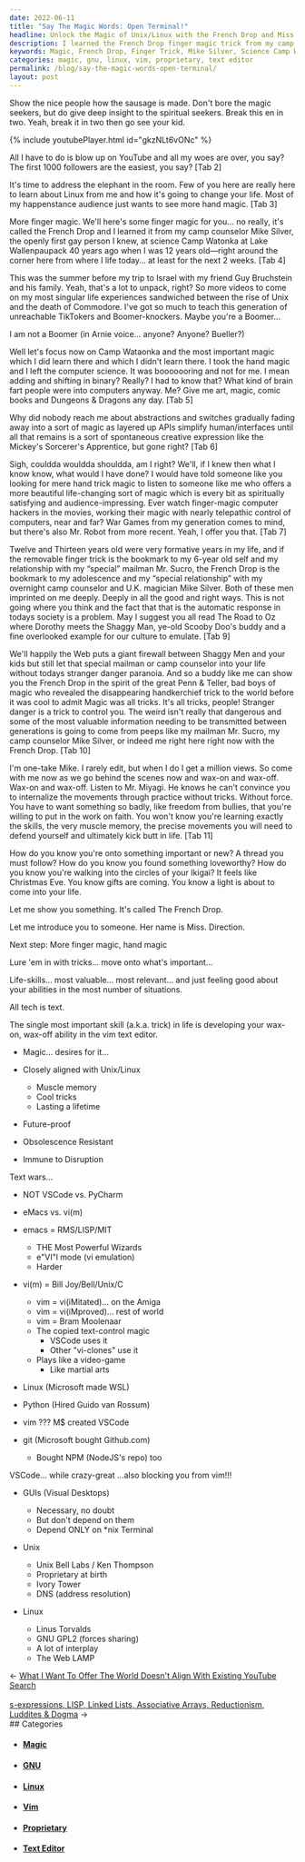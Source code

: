 ```yaml
---
date: 2022-06-11
title: "Say The Magic Words: Open Terminal!"
headline: Unlock the Magic of Unix/Linux with the French Drop and Miss. Direction!
description: I learned the French Drop finger magic trick from my camp counselor Mike Silver at Science Camp Watonka when I was 12 years old. Now, I'm introducing a new skill called the French Drop and Miss. Direction, closely aligned with Unix/Linux. This skill is future-proof, obsolescence resistant, and immune to disruption. It's important to not solely depend on GUIs and to focus on Unix/Linux terminal.
keywords: Magic, French Drop, Finger Trick, Mike Silver, Science Camp Watonka, Unix/Linux, Terminal, GUIs, Vim, Text Editor, GNU, Wax-on Wax-off, Proprietary, Linux
categories: magic, gnu, linux, vim, proprietary, text editor
permalink: /blog/say-the-magic-words-open-terminal/
layout: post
---
```



Show the nice people how the sausage is made. Don't bore the magic seekers, but
do give deep insight to the spiritual seekers. Break this en in two. Yeah,
break it in two then go see your kid.

{% include youtubePlayer.html id="gkzNLt6vONc" %}

All I have to do is blow up on YouTube and all my woes are over, you say? The
first 1000 followers are the easiest, you say? [Tab 2]

It's time to address the elephant in the room. Few of you here are really here
to learn about Linux from me and how it's going to change your life. Most of my
happenstance audience just wants to see more hand magic.  [Tab 3]

More finger magic. We'll here's some finger magic for you… no really, it's
called the French Drop and I learned it from my camp counselor Mike Silver, the
openly first gay person I knew, at science Camp Watonka at Lake Wallenpaupack
40 years ago when I was 12 years old—right around the corner here from where I
life today… at least for the next 2 weeks.  [Tab 4]

This was the summer before my trip to Israel with my friend Guy Bruchstein and
his family. Yeah, that's a lot to unpack, right? So more videos to come on my
most singular life experiences sandwiched between the rise of Unix and the
death of Commodore. I've got so much to teach this generation of unreachable
TikTokers and Boomer-knockers. Maybe you're a Boomer…

I am not a Boomer (in Arnie voice… anyone? Anyone? Bueller?)

Well let's focus now on Camp Wataonka and the most important magic which I did
learn there and which I didn't learn there. I took the hand magic and I left
the computer science. It was booooooring and not for me. I mean adding and
shifting in binary? Really? I had to know that? What kind of brain fart people
were into computers anyway. Me? Give me art, magic, comic books and Dungeons &
Dragons any day. [Tab 5]

Why did nobody reach me about abstractions and switches gradually fading away
into a sort of magic as layered up APIs simplify human/interfaces until all
that remains is a sort of spontaneous creative expression like the Mickey's
Sorcerer's Apprentice, but gone right? [Tab 6]

Sigh, couldda wouldda shouldda, am I right? We'll, if I knew then what I know
know, what would I have done? I would have told someone like you looking for
mere hand trick magic to listen to someone like me who offers a more beautiful
life-changing sort of magic which is every bit as spiritually satisfying and
audience-impressing. Ever watch finger-magic computer hackers in the movies,
working their magic with nearly telepathic control of computers, near and far?
War Games from my generation comes to mind, but there's also Mr. Robot from
more recent. Yeah, I offer you that.  [Tab 7]

Twelve and Thirteen years old were very formative years in my life, and if the
removable finger trick is the bookmark to my 6-year old self and my
relationship with my “special” mailman Mr. Sucro, the French Drop is the
bookmark to my adolescence and my “special relationship” with my overnight camp
counselor and U.K. magician Mike Silver. Both of these men imprinted on me
deeply. Deeply in all the good and right ways. This is not going where you
think and the fact that that is the automatic response in todays society is a
problem. May I suggest you all read The Road to Oz where Dorothy meets the
Shaggy Man, ye-old Scooby Doo's buddy and a fine overlooked example for our
culture to emulate.  [Tab 9]

We'll happily the Web puts a giant firewall between Shaggy Men and your kids
but still let that special mailman or camp counselor into your life without
todays stranger danger paranoia. And so a buddy like me can show you the French
Drop in the spirit of the great Penn & Teller, bad boys of magic who revealed
the disappearing handkerchief trick to the world before it was cool to admit
Magic was all tricks. It's all tricks, people! Stranger danger is a trick to
control you. The weird isn't really that dangerous and some of the most
valuable information needing to be transmitted between generations is going to
come from peeps like my mailman Mr. Sucro, my camp counselor Mike Silver, or
indeed me right here right now with the French Drop.  [Tab 10]

I'm one-take Mike. I rarely edit, but when I do I get a million views. So come
with me now as we go behind the scenes now and wax-on and wax-off. Wax-on and
wax-off. Listen to Mr. Miyagi. He knows he can't convince you to internalize
the movements through practice without tricks. Without force. You have to want
something so badly, like freedom from bullies, that you're willing to put in
the work on faith. You won't know you're learning exactly the skills, the very
muscle memory, the precise movements you will need to defend yourself and
ultimately kick butt in life.  [Tab 11]

How do you know you're onto something important or new? A thread you must
follow? How do you know you found something loveworthy? How do you know you're
walking into the circles of your Ikigai?  It feels like Christmas Eve. You know
gifts are coming. You know a light is about to come into your life.

Let me show you something. It's called The French Drop.

Let me introduce you to someone. Her name is Miss. Direction.

Next step: More finger magic, hand magic

Lure 'em in with tricks... move onto what's important...

Life-skills... most valuable... most relevant... and just feeling good about
your abilities in the most number of situations.

All tech is text.

The single most important skill (a.k.a. trick) in life is developing your
wax-on, wax-off ability in the vim text editor.

- Magic... desires for it...
- Closely aligned with Unix/Linux
  - Muscle memory
  - Cool tricks
  - Lasting a lifetime

- Future-proof
- Obsolescence Resistant
- Immune to Disruption

Text wars...
- NOT VSCode vs. PyCharm
- eMacs vs. vi(m)
- emacs = RMS/LISP/MIT
  - THE Most Powerful Wizards
  - e"VI"l mode (vi emulation)
  - Harder
- vi(m) = Bill Joy/Bell/Unix/C
  - vim = vi(iMitated)... on the Amiga
  - vim = vi(iMproved)... rest of world
  - vim = Bram Moolenaar
  - The copied text-control magic
    - VSCode uses it
    - Other "vi-clones" use it
  - Plays like a video-game
    - Like martial arts

- Linux (Microsoft made WSL)
- Python (Hired Guido van Rossum)
- vim ??? M$ created VSCode
- git (Microsoft bought Github.com)
  - Bought NPM (NodeJS's repo) too

VSCode... while crazy-great
...also blocking you from vim!!!

- GUIs (Visual Desktops)
  - Necessary, no doubt
  - But don't depend on them
  - Depend ONLY on \*nix Terminal

- Unix
  - Unix Bell Labs / Ken Thompson
  - Proprietary at birth
  - Ivory Tower
  - DNS (address resolution)
- Linux
  - Linus Torvalds
  - GNU GPL2 (forces sharing)
  - A lot of interplay
  - The Web LAMP


<div class="arrow-links"><div class="post-nav-prev"><span class="arrow">&larr;&nbsp;</span><a href="/blog/what-i-want-to-offer-the-world-doesn-t-align-with-existing-youtube-search/">What I Want To Offer The World Doesn't Align With Existing YouTube Search</a></div> &nbsp; <div class="post-nav-next"><a href="/blog/s-expressions-lisp-linked-lists-associative-arrays-reductionism-luddites-dogma/">s-expressions, LISP, Linked Lists, Associative Arrays, Reductionism, Luddites & Dogma</a><span class="arrow">&nbsp;&rarr;</span></div></div>
## Categories

<ul>
<li><h4><a href='/magic/'>Magic</a></h4></li>
<li><h4><a href='/gnu/'>GNU</a></h4></li>
<li><h4><a href='/linux/'>Linux</a></h4></li>
<li><h4><a href='/vim/'>Vim</a></h4></li>
<li><h4><a href='/proprietary/'>Proprietary</a></h4></li>
<li><h4><a href='/text-editor/'>Text Editor</a></h4></li></ul>